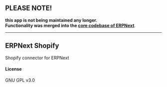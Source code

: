 ## PLEASE NOTE!

**this app is not being maintained any longer.   
Functionality was merged into the [core codebase of ERPNext](https://github.com/frappe/erpnext/tree/develop/erpnext/erpnext_integrations/connectors)**.

___

## ERPNext Shopify

Shopify connector for ERPNext

#### License

GNU GPL v3.0

